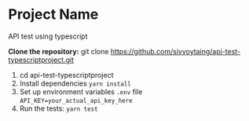 # Project Name
API test using typescript

**Clone the repository:**
git clone https://github.com/sivvoytaing/api-test-typescriptproject.git

1. cd api-test-typescriptproject
2. Install dependencies `yarn install`
3. Set up environment variables `.env` file `API_KEY=your_actual_api_key_here`
4. Run the tests: `yarn test`